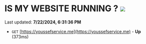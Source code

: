 # IS MY WEBSITE RUNNING ? [![](https://img.shields.io/static/v1?label=Sponsor&message=%E2%9D%A4&logo=GitHub&color=%23fe8e86)](https://github.com/sponsors/Youssef-Lehmam)

Last updated: **7/22/2024, 6:31:36 PM**

- `GET` [https://youssefservice.me](https://youssefservice.me) - **Up** (373ms)
